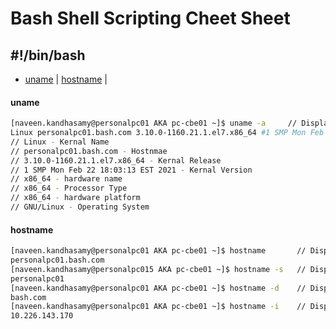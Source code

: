 # Bash Shell Scripting Cheet Sheet
## #!/bin/bash

-  [uname](https://github.com/naveenkumar0306/bash_shell_scripting/blob/main/bash.md#uname) | [hostname](https://github.com/naveenkumar0306/bash_shell_scripting/blob/main/bash.md#hostname) |   

#### uname
```bash
[naveen.kandhasamy@personalpc01 AKA pc-cbe01 ~]$ uname -a     // Displays the system information of your Linux computer
Linux personalpc01.bash.com 3.10.0-1160.21.1.el7.x86_64 #1 SMP Mon Feb 22 18:03:13 EST 2021 x86_64 x86_64 x86_64 GNU/Linux
// Linux - Kernal Name
// personalpc01.bash.com - Hostnmae
// 3.10.0-1160.21.1.el7.x86_64 - Kernal Release
// 1 SMP Mon Feb 22 18:03:13 EST 2021 - Kernal Version
// x86_64 - hardware name
// x86_64 - Processor Type
// x86_64 - hardware platform
// GNU/Linux - Operating System
```

#### hostname
```bash
[naveen.kandhasamy@personalpc01 AKA pc-cbe01 ~]$ hostname       // Displays hostname of the system
personalpc01.bash.com
[naveen.kandhasamy@personalpc015 AKA pc-cbe01 ~]$ hostname -s   // Displays hostname of the system without domain
personalpc01
[naveen.kandhasamy@personalpc01 AKA pc-cbe01 ~]$ hostname -d    // Displays domain on which the system connected
bash.com
[naveen.kandhasamy@personalpc01 AKA pc-cbe01 ~]$ hostname -i    // Displays ipaddress of the system
10.226.143.170
```
